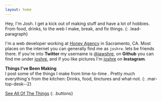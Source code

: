 ```yaml
---
layout: home
---
```


Hey, I'm Josh. I get a kick out of making stuff and have a lot of hobbies. From food, drinks, to the web I make, break, and fix things.
{: .lead-paragraph}


I'm a web developer working at [Honey Agency](http://honeyagency.com/) in Sacramento, CA. Most places on the internet you can generally find me as `joshre`. lets be friends there. If you're into **Twitter** my username is [@jawshre](http://twitter.com/jawshre), on **Github** you can find me under [joshre](http://github.com/joshre), and if you like pictures I'm [joshre](http://instagram.com/joshre) on **Instagram**.



__Things I've Been Making__  
I post some of the things I make from time-to-time . Pretty much everything's from the kitchen: Drinks, food, tinctures and what-not.
{: .mar-top-desk--2}

<!-- {% include posts.html %}  -->

[See All Of The Things](/been-making/)
{: .buttons}